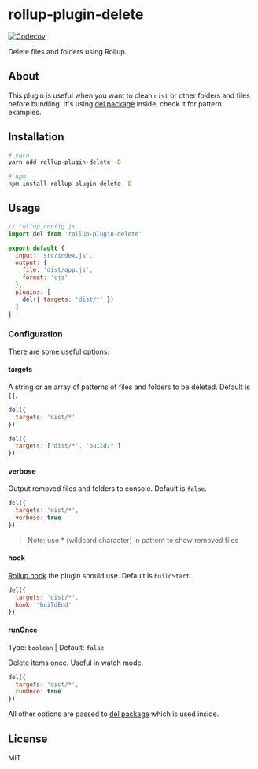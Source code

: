 # rollup-plugin-delete

[![Codecov](https://codecov.io/gh/vladshcherbin/rollup-plugin-delete/branch/master/graph/badge.svg)](https://codecov.io/gh/vladshcherbin/rollup-plugin-delete)

Delete files and folders using Rollup.

## About

This plugin is useful when you want to clean `dist` or other folders and files before bundling. It's using [del package](https://github.com/sindresorhus/del) inside, check it for pattern examples.

## Installation

```bash
# yarn
yarn add rollup-plugin-delete -D

# npm
npm install rollup-plugin-delete -D
```

## Usage

```js
// rollup.config.js
import del from 'rollup-plugin-delete'

export default {
  input: 'src/index.js',
  output: {
    file: 'dist/app.js',
    format: 'cjs'
  },
  plugins: [
    del({ targets: 'dist/*' })
  ]
}
```

### Configuration

There are some useful options:

#### targets

A string or an array of patterns of files and folders to be deleted. Default is `[]`.

```js
del({
  targets: 'dist/*'
})

del({
  targets: ['dist/*', 'build/*']
})
```

#### verbose

Output removed files and folders to console. Default is `false`.

```js
del({
  targets: 'dist/*',
  verbose: true
})
```

> Note: use \* (wildcard character) in pattern to show removed files

#### hook

[Rollup hook](https://rollupjs.org/guide/en/#build-hooks) the plugin should use. Default is `buildStart`.

```js
del({
  targets: 'dist/*',
  hook: 'buildEnd'
})
```

#### runOnce

Type: `boolean` | Default: `false`

Delete items once. Useful in watch mode.

```js
del({
  targets: 'dist/*',
  runOnce: true
})
```

All other options are passed to [del package](https://github.com/sindresorhus/del) which is used inside.

## License

MIT
